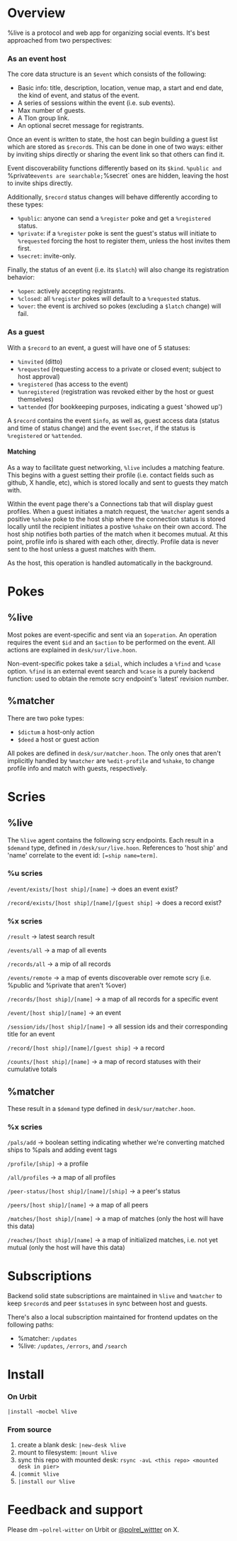 # Overview
%live is a protocol and web app for organizing social events. It's best approached from two perspectives:

### As an event host
The core data structure is an `$event` which consists of the following:
- Basic info: title, description, location, venue map, a start and end date, the kind of event, and status of the event.
- A series of sessions within the event (i.e. sub events).
- Max number of guests.
- A Tlon group link.
- An optional secret message for registrants.

Once an event is written to state, the host can begin building a guest list which are stored as `$record`s. This can be done in one of two ways: either by inviting ships directly or sharing the event link so that others can find it.

Event discoverability functions differently based on its `$kind`. `%public and `%private` events are searchable; `%secret` ones are hidden, leaving the host to invite ships directly.

Additionally, `$record` status changes will behave differently according to these types:
- `%public`: anyone can send a `%register` poke and get a `%registered` status.
- `%private`: if a `%register` poke is sent the guest's status will initiate to `%requested` forcing the host to register them, unless the host invites them first.
- `%secret`: invite-only.

Finally, the status of an event (i.e. its `$latch`) will also change its registration behavior:
- `%open`: actively accepting registrants.
- `%closed`: all `%register` pokes will default to a `%requested` status.
- `%over`: the event is archived so pokes (excluding a `$latch` change) will fail.

### As a guest
With a `$record` to an event, a guest will have one of 5 statuses:
- `%invited` (ditto)
- `%requested` (requesting access to a private or closed event; subject to host
  approval)
- `%registered` (has access to the event)
- `%unregistered` (registration was revoked either by the host or guest
  themselves)
- `%attended` (for bookkeeping purposes, indicating a guest 'showed up')

A `$record` contains the event `$info`, as well as, guest access data (status and time of status change) and the event `$secret`, if the status is `%registered` or `%attended`.

#### Matching
As a way to facilitate guest networking, `%live` includes a matching feature. This begins with a guest setting their profile (i.e. contact fields such as github, X handle, etc), which is stored locally and sent to guests they match with.

Within the event page there's a Connections tab that will display guest profiles. When a guest initiates a match request, the `%matcher` agent sends a positive `%shake` poke to the host ship where the connection status is stored locally until the recipient initiates a postive `%shake` on their own accord. The host ship notifies both parties of the match when it becomes mutual. At this point, profile info is shared with each other, directly. Profile data is never sent to the host unless a guest matches with them.

As the host, this operation is handled automatically in the background.

# Pokes
## %live
Most pokes are event-specific and sent via an `$operation`. An operation requires the event `$id` and an `$action` to be performed on the event. All actions are explained in `desk/sur/live.hoon`.

Non-event-specific pokes take a `$dial`, which includes a `%find` and `%case` option. `%find` is an external event search and `%case` is a purely backend function: used to obtain the remote scry endpoint's 'latest' revision number.

## %matcher
There are two poke types:
- `$dictum` a host-only action
- `$deed` a host or guest action

All pokes are defined in `desk/sur/matcher.hoon`. The only ones that aren't implicitly handled by `%matcher` are `%edit-profile` and `%shake`, to change profile info and match with guests, respectively.

# Scries
## %live
The `%live` agent contains the following scry endpoints. Each result in a `$demand` type, defined in `/desk/sur/live.hoon`. References to 'host ship' and 'name' correlate to the event id: `[=ship name=term]`.

### %u scries
`/event/exists/[host ship]/[name]` -> does an event exist?

`/record/exists/[host ship]/[name]/[guest ship]` -> does a record exist?

### %x scries
`/result` -> latest search result

`/events/all` -> a map of all events

`/records/all` -> a mip of all records

`/events/remote` -> a map of events discoverable over remote scry (i.e. %public and %private that aren't %over)

`/records/[host ship]/[name]` -> a map of all records for a specific event

`/event/[host ship]/[name]` -> an event

`/session/ids/[host ship]/[name]` -> all session ids and their corresponding title for an event

`/record/[host ship]/[name]/[guest ship]` -> a record

`/counts/[host ship]/[name]` -> a map of record statuses with their cumulative
totals

## %matcher
These result in a `$demand` type defined in `desk/sur/matcher.hoon`.

### %x scries
`/pals/add` -> boolean setting indicating whether we're converting matched ships to %pals and adding event tags

`/profile/[ship]` -> a profile

`/all/profiles` -> a map of all profiles

`/peer-status/[host ship]/[name]/[ship]` -> a peer's status

`/peers/[host ship]/[name]` -> a map of all peers

`/matches/[host ship]/[name]` -> a map of matches (only the host will
have this data)

`/reaches/[host ship]/[name]` -> a map of initialized matches, i.e. not
yet mutual (only the host will have this data)

# Subscriptions
Backend solid state subscriptions are maintained in `%live` and `%matcher` to keep `$record`s and peer `$status`es in sync between host and guests.

There's also a local subscription maintained for frontend updates on the following paths:
- %matcher: `/updates`
- %live: `/updates`, `/errors`, and `/search`

# Install
### On Urbit
`|install ~mocbel %live`

### From source
1. create a blank desk: `|new-desk %live`
2. mount to filesystem: `|mount %live`
3. sync this repo with mounted desk: `rsync -avL <this repo> <mounted desk in pier>`
4. `|commit %live`
5. `|install our %live`

# Feedback and support
Please dm `~polrel-witter` on Urbit or [@polrel_wittter](https://x.com/polrel_witter) on X.
